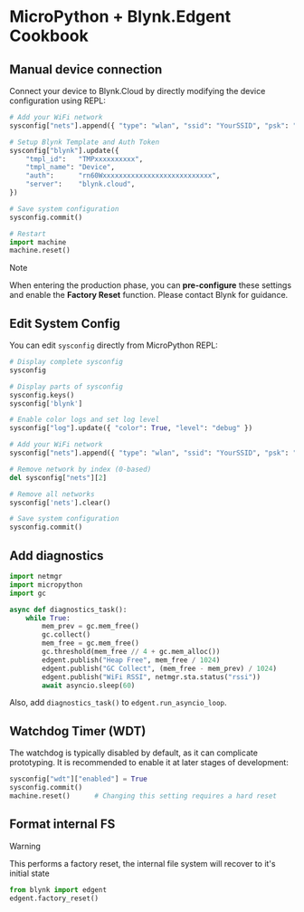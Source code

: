 
# MicroPython + Blynk.Edgent Cookbook

## Manual device connection

Connect your device to Blynk.Cloud by directly modifying the device configuration using REPL:

```py
# Add your WiFi network
sysconfig["nets"].append({ "type": "wlan", "ssid": "YourSSID", "psk": "YourPassword" })

# Setup Blynk Template and Auth Token
sysconfig["blynk"].update({
    "tmpl_id":   "TMPxxxxxxxxxx",
    "tmpl_name": "Device",
    "auth":      "rn60Wxxxxxxxxxxxxxxxxxxxxxxxxxxx",
    "server":    "blynk.cloud",
})

# Save system configuration
sysconfig.commit()

# Restart
import machine
machine.reset()
```

> [!NOTE]
> When entering the production phase, you can **pre-configure** these settings and enable the **Factory Reset** function. Please contact Blynk for guidance.

## Edit System Config

You can edit `sysconfig` directly from MicroPython REPL:

```py
# Display complete sysconfig
sysconfig

# Display parts of sysconfig
sysconfig.keys()
sysconfig['blynk']

# Enable color logs and set log level
sysconfig["log"].update({ "color": True, "level": "debug" })

# Add your WiFi network
sysconfig["nets"].append({ "type": "wlan", "ssid": "YourSSID", "psk": "YourPassword" })

# Remove network by index (0-based)
del sysconfig["nets"][2]

# Remove all networks
sysconfig['nets'].clear()

# Save system configuration
sysconfig.commit()
```

## Add diagnostics

```py
import netmgr
import micropython
import gc

async def diagnostics_task():
    while True:
        mem_prev = gc.mem_free()
        gc.collect()
        mem_free = gc.mem_free()
        gc.threshold(mem_free // 4 + gc.mem_alloc())
        edgent.publish("Heap Free", mem_free / 1024)
        edgent.publish("GC Collect", (mem_free - mem_prev) / 1024)
        edgent.publish("WiFi RSSI", netmgr.sta.status("rssi"))
        await asyncio.sleep(60)
```

Also, add `diagnostics_task()` to `edgent.run_asyncio_loop`.

## Watchdog Timer (WDT)

The watchdog is typically disabled by default, as it can complicate prototyping.
It is recommended to enable it at later stages of development:

```py
sysconfig["wdt"]["enabled"] = True
sysconfig.commit()
machine.reset()      # Changing this setting requires a hard reset
```

## Format internal FS

> [!WARNING]
> This performs a factory reset, the internal file system will recover to it's initial state

```py
from blynk import edgent
edgent.factory_reset()
```

<!--
## Update MicroPython firmware directly from GitHub (ESP32 only)

```py
from blynk import air
air.start_ota_update("https://micropython.org/resources/firmware/ESP32_GENERIC-SPIRAM-20240222-v1.22.2.app-bin", validate=False)
```
-->
